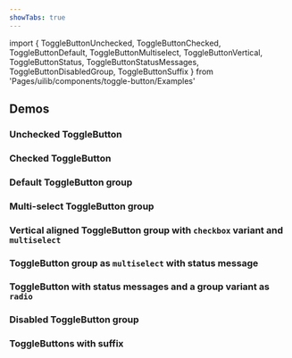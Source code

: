 ```yaml
---
showTabs: true
---
```


import {
ToggleButtonUnchecked,
ToggleButtonChecked,
ToggleButtonDefault,
ToggleButtonMultiselect,
ToggleButtonVertical,
ToggleButtonStatus,
ToggleButtonStatusMessages,
ToggleButtonDisabledGroup,
ToggleButtonSuffix
} from 'Pages/uilib/components/toggle-button/Examples'

## Demos

### Unchecked ToggleButton

<ToggleButtonUnchecked />

### Checked ToggleButton

<ToggleButtonChecked />

### Default ToggleButton group

<ToggleButtonDefault />

### Multi-select ToggleButton group

<ToggleButtonMultiselect />

### Vertical aligned ToggleButton group with `checkbox` variant and `multiselect`

<ToggleButtonVertical />

### ToggleButton group as `multiselect` with status message

<ToggleButtonStatus />

### ToggleButton with status messages and a group variant as `radio`

<ToggleButtonStatusMessages />

### Disabled ToggleButton group

<ToggleButtonDisabledGroup />

### ToggleButtons with suffix

<ToggleButtonSuffix />
